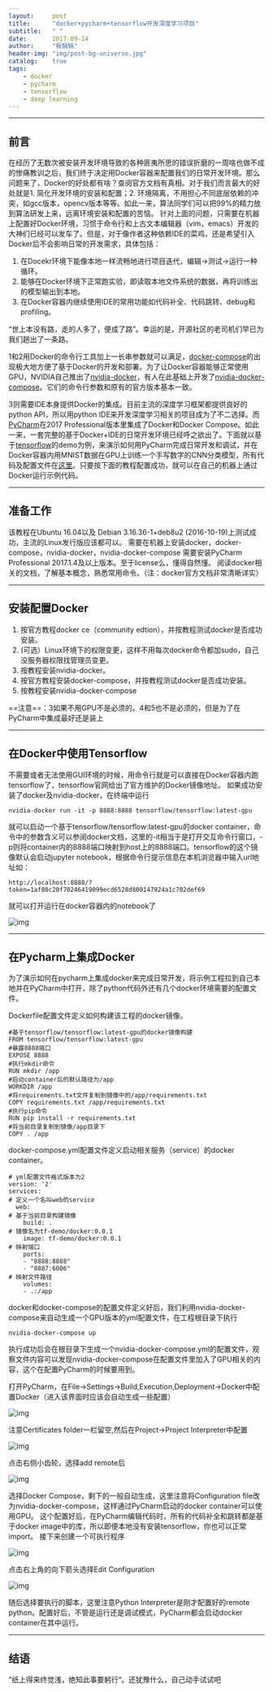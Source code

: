 ```yaml
---
layout:     post
title:      "docker+pycharm+tensorflow开发深度学习项目"
subtitle:   " "
date:       2017-09-14
author:     "板锅锅"
header-img: "img/post-bg-universe.jpg"
catalog:    true
tags:
    - docker
    - pycharm
    - tensorflow
    - deep learning
---
```


---

## 前言

在经历了无数次被安装开发环境导致的各种匪夷所思的错误折磨的一周啥也做不成的惨痛教训之后，我们终于决定用Docker容器来配置我们的日常开发环境。那么问题来了，Docker的好处都有啥？查阅官方文档有真相。对于我们而言最大的好处就是1. 简化开发环境的安装和配置；2. 环境隔离，不用担心不同底层依赖的冲突，如gcc版本，opencv版本等等。如此一来，算法同学们可以把99%的精力放到算法研发上来，远离环境安装和配置的苦恼。
针对上面的问题，只需要在机器上配置好Docker环境，习惯于命令行和上古文本编辑器（vim，emacs）开发的大神们已经可以发车了。但是，对于像作者这种依赖IDE的菜鸡，还是希望引入Docker后不会影响日常的开发需求，具体包括：

1. 在Docekr环境下能像本地一样流畅地进行项目迭代，编辑->测试->运行一种循环。
2. 能够在Docker环境下正常跑实验，即读取本地文件系统的数据，再将训练出的模型输出到本地。
3. 在Docker容器内继续使用IDE的常用功能如代码补全、代码跳转、debug和profiling。

“世上本没有路，走的人多了，便成了路”。幸运的是，开源社区的老司机们早已为我们趟出了一条路。

1和2用Docker的命令行工具加上一长串参数就可以满足，[docker-compose](https://docs.docker.com/compose/)的出现极大地方便了基于Docker的开发和部署。为了让Docker容器能够正常使用GPU，NVIDIA自己推出了[nvidia-docker](https://github.com/NVIDIA/nvidia-docker)，有人在此基础上开发了[nvidia-docker-compose](https://github.com/eywalker/nvidia-docker-compose)。它们的命令行参数和原有的官方版本基本一致。

3则需要IDE本身提供Docker的集成。目前主流的深度学习框架都提供良好的python API，所以用python IDE来开发深度学习相关的项目成为了不二选择。而[PyCharm](https://blog.jetbrains.com/pycharm/2017/03/docker-compose-getting-flask-up-and-running/)在2017 Professional版本里集成了Docker和Docker Compose。如此一来，一套完整的基于Docker+IDE的日常开发环境已经呼之欲出了。下面就以基于[tensorflow](https://www.tensorflow.org/)的demo为例，来演示如何用PyCharm完成日常开发和调试，并在Docker容器内用MNIST数据在GPU上训练一个手写数字的CNN分类模型，所有代码及配置文件在[这里](https://github.com/fanOfJava/tf-docker-pycharm-demo)。只要按下面的教程配置成功，就可以在自己的机器上通过Docker运行示例代码。

---

## 准备工作

该教程在Ubuntu 16.04以及 Debian 3.16.36-1+deb8u2 (2016-10-19)上测试成功，主流的Linux发行版应该都可以。
需要在机器上安装docker，docker-compose，nvidia-docker，nvidia-docker-compose
需要安装PyCharm Professional 2017.1.4及以上版本。至于license么，懂得自然懂。
阅读docker相关的文档，了解基本概念，熟悉常用命令。（注：docker官方文档非常清晰详实）

---

## 安装配置Docker

1. 按官方教程docker ce（community edtion），并按教程测试docker是否成功安装。
2. (可选）Linux环境下的权限变更，这样不用每次docker命令都加sudo，自己没服务器权限找管理员变更。
3. 按教程安装nvidia-docker。
4. 按官方教程安装docker-compose，并按教程测试docker是否成功安装。
5. 按教程安装nvidia-docker-compose

==注意==：3如果不用GPU不是必须的。4和5也不是必须的，但是为了在PyCharm中集成最好还是装上

---

## 在Docker中使用Tensorflow

不需要或者无法使用GUI环境的时候，用命令行就是可以直接在Docker容器内跑tensorflow了，tensorflow官网给出了官方维护的Docker镜像地址。
如果成功安装了docker及nvidia-docker，在终端中运行

``` shell
nvidia-docker run -it -p 8888:8888 tensorflow/tensorflow:latest-gpu
```
就可以启动一个基于tensorflow/tensorflow:latest-gpu的docker container，命令中的参数含义可以参阅docker文档，这里的-it相当于是打开交互命令行窗口，-p则将container内的8888端口映射到host上的8888端口。tensorflow的这个镜像默认会启动jupyter notebook，根据命令行提示信息在本机浏览器中输入url地址如：

``` shell
http://localhost:8888/?token=1af80c20f70246419099ecd6528d800147924a1c702def69
```
就可以打开运行在docker容器内的notebook了


![img](/img/posts/docker-pycharm-tensorflow/0.png)

---

## 在Pycharm上集成Docker

为了演示如何在pycharm上集成docker来完成日常开发，将示例工程拉到自己本地并在PyCharm中打开，除了python代码外还有几个docker环境需要的配置文件。

Dockerfile配置文件定义如何构建该工程的docker镜像。

``` shell
#基于tensorflow/tensorflow:latest-gpu的docker镜像构建
FROM tensorflow/tensorflow:latest-gpu
#暴露8888端口
EXPOSE 8888
#执行mkdir命令
RUN mkdir /app
#启动container后的默认路径为/app
WORKDIR /app
#将requirements.txt文件复制到镜像中的/app/requirements.txt
COPY requirements.txt /app/requirements.txt
#执行pip命令
RUN pip install -r requirements.txt
#将当前目录复制到镜像/app目录下
COPY . /app
```
docker-compose.yml配置文件定义启动相关服务（service）的docker container。

``` shell
# yml配置文件格式版本为2
version: '2'
services:
# 定义一个名叫web的service
  web:
# 基于当前目录构建镜像
    build: .
# 镜像名为tf-demo/docker:0.0.1
    image: tf-demo/docker:0.0.1
# 映射端口
    ports:
    - "8888:8888"
    - "8887:6006"
# 映射文件路径
    volumes:
    - .:/app
```
docker和docker-compose的配置文件定义好后，我们利用nvidia-docker-compose来自动生成一个GPU版本的yml配置文件，在工程根目录下执行

``` shell
nvidia-docker-compose up
```
执行成功后会在根目录下生成一个nvidia-docker-compose.yml的配置文件，观察文件内容可以发现nvidia-docker-compose在配置文件里加入了GPU相关的内容，这个在配置PyCharm的时候要用到。

打开PyCharm，在File->Settings->Build,Execution,Deployment→Docker中配置Docker（进入该界面时应该会自动生成一些配置）

![img](/img/posts/docker-pycharm-tensorflow/1.png)

注意Certificates folder一栏留空,然后在Project→Project Interpreter中配置

![img](/img/posts/docker-pycharm-tensorflow/2.png)

点击右侧小齿轮，选择add remote后

![img](/img/posts/docker-pycharm-tensorflow/3.png)

选择Docker Compose，剩下的一般自动生成，这里注意将Configuration file改为nvidia-docker-compose，这样通过PyCharm启动的docker container可以使用GPU。
这个配置好后，在PyCharm编辑代码时，所有的代码补全和跳转都是基于docker image中的库，所以即便本地没有安装tensorflow，你也可以正常import。
接下来创建一个可执行程序

![img](/img/posts/docker-pycharm-tensorflow/4.png)

点击右上角的向下箭头选择Edit Configuration

![img](/img/posts/docker-pycharm-tensorflow/5.png)

随后选择要执行的脚本，这里注意Python Interpreter是刚才配置好的remote python。配置好后，不管是运行还是调试模式，PyCharm都会启动docker container在其中运行。

---
## 结语
”纸上得来终觉浅，绝知此事要躬行“。还犹豫什么，自己动手试试吧








